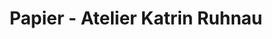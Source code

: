---
title: "Papier - Atelier Katrin Ruhnau"
url: /quedlinburg/papier-atelier-katrin-ruhnau/
shop: Andenken
---
